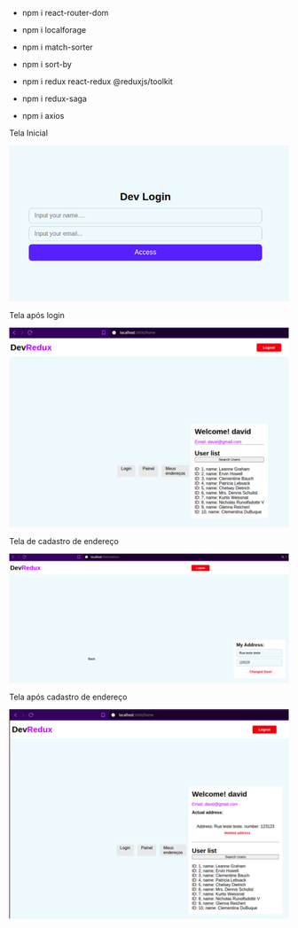 - npm i react-router-dom

- npm i localforage

- npm i match-sorter

- npm i sort-by

- npm i redux react-redux @reduxjs/toolkit

- npm i redux-saga

- npm i axios


Tela Inicial

![Tela Inicial](https://github.com/davidbehling/redux-project/blob/main/public/images/01_Tela_login.png)

Tela após login

![Tela Inicial](https://github.com/davidbehling/redux-project/blob/main/public/images/02_Tela_apos_login.png)

Tela de cadastro de endereço

![Tela Inicial](https://github.com/davidbehling/redux-project/blob/main/public/images/03_Tela_cadastro_endereco.png)

Tela após cadastro de endereço

![Tela Inicial](https://github.com/davidbehling/redux-project/blob/main/public/images/04_Tela_apos_cadastro_endereco.png)
